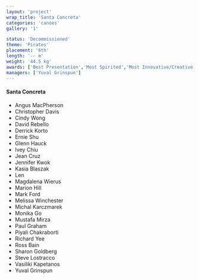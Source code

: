 ```yaml
---
layout: 'project'
wrap_title: 'Santa Concreta'
categories: 'canoes'
gallery: '1'

status: 'Decommissioned'
theme: 'Pirates'
placement: '6th'
length: '-- m'
weight: '44.5 kg'
awards: ['Best Presentation','Most Spirited','Most Innovative/Creative','1st Place in Co-ed Sprint']
managers: ['Yuval Grinspun']
---
```

#### Santa Concreta

 - Angus MacPherson
 - Christopher Davis
 - Cindy Wong
 - David Rebello
 - Derrick Korto
 - Ernie Shu
 - Glenn Hauck
 - Ivey Chiu
 - Jean Cruz
 - Jennifer Kwok
 - Kasia Blaszak
 - Len
 - Magdalena Wierus
 - Marion Hill
 - Mark Ford
 - Melissa Winchester
 - Michal Karczmarek
 - Monika Go
 - Mustafa Mirza
 - Paul Graham
 - Piyali Chakraborti
 - Richard Yee
 - Ross Bain
 - Sharon Goldberg
 - Steve Lostracco
 - Vasiliki Kapetanos
 - Yuval Grinspun
